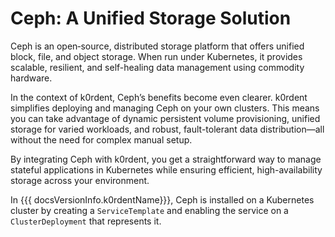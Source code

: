 # Ceph: A Unified Storage Solution

Ceph is an open‐source, distributed storage platform that offers unified block, file, and object storage. When run under Kubernetes, it provides scalable, resilient, and self-healing data management using commodity hardware.

In the context of k0rdent, Ceph’s benefits become even clearer. k0rdent simplifies deploying and managing Ceph on your own clusters. This means you can take advantage of dynamic persistent volume provisioning, unified storage for varied workloads, and robust, fault-tolerant data distribution—all without the need for complex manual setup.

By integrating Ceph with k0rdent, you get a straightforward way to manage stateful applications in Kubernetes while ensuring efficient, high-availability storage across your environment.

In {{{ docsVersionInfo.k0rdentName}}}, Ceph is installed on a Kubernetes cluster by creating a `ServiceTemplate` and enabling the service on a `ClusterDeployment` that represents it.
